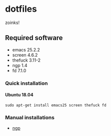 # dotfiles
zoinks!

## Required software
* emacs 25.2.2
* screen 4.6.2
* thefuck 3.11-2
* ngp 1.4
* fd 7.1.0

### Quick installation

#### Ubuntu 18.04
```shell
sudo apt-get install emacs25 screen thefuck fd
```

### Manual installations
* [ngp](https://github.com/jonathanklee/ngp)
